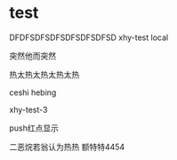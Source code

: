 # test
DFDFSDFSDFSDFSDFSDFSD
xhy-test local




突然他而突然


热太热太热太热太热



ceshi hebing

xhy-test-3


push红点显示

二恶烷若翁认为热热  额特特4454
